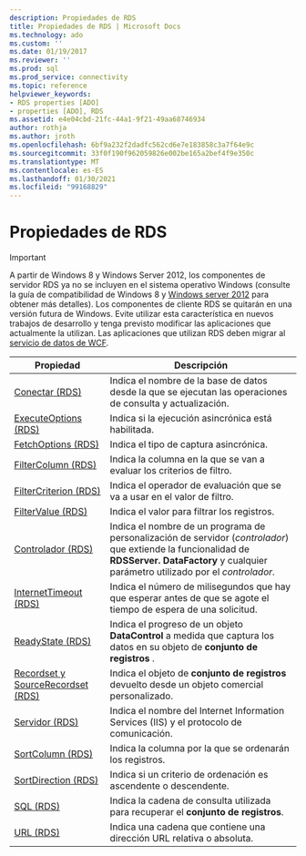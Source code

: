 ```yaml
---
description: Propiedades de RDS
title: Propiedades de RDS | Microsoft Docs
ms.technology: ado
ms.custom: ''
ms.date: 01/19/2017
ms.reviewer: ''
ms.prod: sql
ms.prod_service: connectivity
ms.topic: reference
helpviewer_keywords:
- RDS properties [ADO]
- properties [ADO], RDS
ms.assetid: e4e04cbd-21fc-44a1-9f21-49aa68746934
author: rothja
ms.author: jroth
ms.openlocfilehash: 6bf9a232f2dadfc562cd6e7e183858c3a7f64e9c
ms.sourcegitcommit: 33f0f190f962059826e002be165a2bef4f9e350c
ms.translationtype: MT
ms.contentlocale: es-ES
ms.lasthandoff: 01/30/2021
ms.locfileid: "99168829"
---
```

# <a name="rds-properties"></a>Propiedades de RDS
> [!IMPORTANT]
>  A partir de Windows 8 y Windows Server 2012, los componentes de servidor RDS ya no se incluyen en el sistema operativo Windows (consulte la guía de compatibilidad de Windows 8 y [Windows server 2012](https://www.microsoft.com/download/details.aspx?id=27416) para obtener más detalles). Los componentes de cliente RDS se quitarán en una versión futura de Windows. Evite utilizar esta característica en nuevos trabajos de desarrollo y tenga previsto modificar las aplicaciones que actualmente la utilizan. Las aplicaciones que utilizan RDS deben migrar al [servicio de datos de WCF](/dotnet/framework/wcf/).  
  
|Propiedad|Descripción|  
|-|-|  
|[Conectar (RDS)](./connect-property-rds.md)|Indica el nombre de la base de datos desde la que se ejecutan las operaciones de consulta y actualización.|  
|[ExecuteOptions (RDS)](./executeoptions-property-rds.md)|Indica si la ejecución asincrónica está habilitada.|  
|[FetchOptions (RDS)](./fetchoptions-property-rds.md)|Indica el tipo de captura asincrónica.|  
|[FilterColumn (RDS)](./filtercolumn-property-rds.md)|Indica la columna en la que se van a evaluar los criterios de filtro.|  
|[FilterCriterion (RDS)](./filtercriterion-property-rds.md)|Indica el operador de evaluación que se va a usar en el valor de filtro.|  
|[FilterValue (RDS)](./filtervalue-property-rds.md)|Indica el valor para filtrar los registros.|  
|[Controlador (RDS)](./handler-property-rds.md)|Indica el nombre de un programa de personalización de servidor (*controlador*) que extiende la funcionalidad de **RDSServer. DataFactory** y cualquier parámetro utilizado por el *controlador*.|  
|[InternetTimeout (RDS)](./internettimeout-property-rds.md)|Indica el número de milisegundos que hay que esperar antes de que se agote el tiempo de espera de una solicitud.|  
|[ReadyState (RDS)](./readystate-property-rds.md)|Indica el progreso de un objeto **DataControl** a medida que captura los datos en su objeto de **conjunto de registros** .|  
|[Recordset y SourceRecordset (RDS)](./recordset-sourcerecordset-properties-rds.md)|Indica el objeto de **conjunto de registros** devuelto desde un objeto comercial personalizado.|  
|[Servidor (RDS)](./server-property-rds.md)|Indica el nombre del Internet Information Services (IIS) y el protocolo de comunicación.|  
|[SortColumn (RDS)](./sortcolumn-property-rds.md)|Indica la columna por la que se ordenarán los registros.|  
|[SortDirection (RDS)](./sortdirection-property-rds.md)|Indica si un criterio de ordenación es ascendente o descendente.|  
|[SQL (RDS)](./sql-property.md)|Indica la cadena de consulta utilizada para recuperar el **conjunto de registros**.|  
|[URL (RDS)](./url-property-rds.md)|Indica una cadena que contiene una dirección URL relativa o absoluta.|